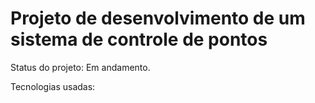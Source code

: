 # Projeto de desenvolvimento de um sistema de controle de pontos

Status do projeto: Em andamento.

Tecnologias usadas:
